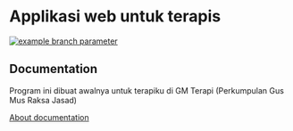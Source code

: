 # Applikasi web untuk terapis

[![example branch parameter](https://github.com/github/docs/actions/workflows/static.yml/badge.svg?branch=feature-1)](http://pait.devinc.website)

## Documentation
Program ini dibuat awalnya untuk terapiku di GM Terapi (Perkumpulan Gus Mus Raksa Jasad)

 [About documentation](https://github.com/adicnk/terapi/blob/main/web/documentation/about.txt)
